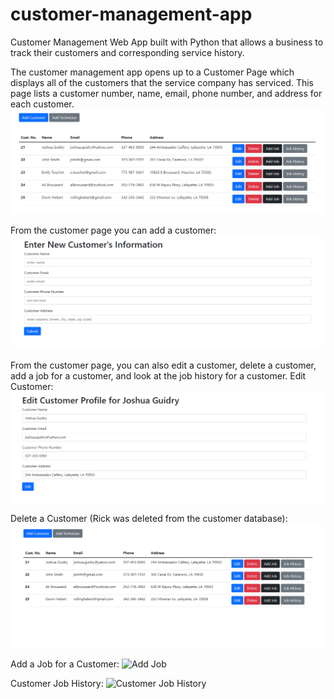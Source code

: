 # customer-management-app
Customer Management Web App built with Python that allows a business to track their customers and corresponding service history.

The customer management app opens up to a Customer Page which displays all of the customers that the service company has serviced. 
This page lists a customer number, name, email, phone number, and address for each customer.
![Customer Page](https://github.com/quinhebert/customer-management-app/blob/master/images/Customers.png?raw=true)

From the customer page you can add a customer:
![Add Customer](https://github.com/quinhebert/customer-management-app/blob/master/images/Add%20Customer.png?raw=true)

From the customer page, you can also edit a customer, delete a customer, add a job for a customer, and look at the job history for a customer.
Edit Customer:
![Edit Customer](https://github.com/quinhebert/customer-management-app/blob/master/images/Edit%20Customer.png?raw=true)

Delete a Customer (Rick was deleted from the customer database):
![Deleted Customer](https://github.com/quinhebert/customer-management-app/blob/master/images/Deleted%20Customer.png?raw=true)

Add a Job for a Customer:
![Add Job](https://github.com/quinhebert/customer-management-app/blob/master/images/Add%job.png?raw=true)

Customer Job History:
![Customer Job History](https://github.com/quinhebert/customer-management-app/blob/master/images/Job%History.png?raw=true)
